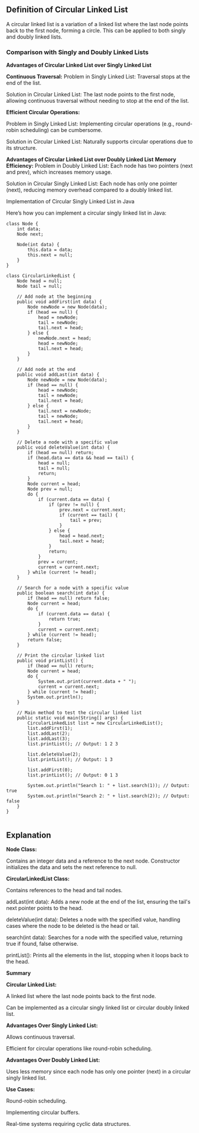 ## Definition of Circular Linked List
A circular linked list is a variation of a linked list where the last node points back to the first node, forming a circle. This can be applied to both singly and doubly linked lists.

### Comparison with Singly and Doubly Linked Lists

**Advantages of Circular Linked List over Singly Linked List**

**Continuous Traversal:**
Problem in Singly Linked List: Traversal stops at the end of the list.

Solution in Circular Linked List: The last node points to the first node, allowing continuous traversal without needing to stop at the end of the list.

**Efficient Circular Operations:**

Problem in Singly Linked List: Implementing circular operations (e.g., round-robin scheduling) can be cumbersome.

Solution in Circular Linked List: Naturally supports circular operations due to its structure.

**Advantages of Circular Linked List over Doubly Linked List**
**Memory Efficiency:**
Problem in Doubly Linked List: Each node has two pointers (next and prev), which increases memory usage.

Solution in Circular Singly Linked List: Each node has only one pointer (next), reducing memory overhead compared to a doubly linked list.

Implementation of Circular Singly Linked List in Java

Here’s how you can implement a circular singly linked list in Java:
```
class Node {
    int data;
    Node next;

    Node(int data) {
        this.data = data;
        this.next = null;
    }
}

class CircularLinkedList {
    Node head = null;
    Node tail = null;

    // Add node at the beginning
    public void addFirst(int data) {
        Node newNode = new Node(data);
        if (head == null) {
            head = newNode;
            tail = newNode;
            tail.next = head;
        } else {
            newNode.next = head;
            head = newNode;
            tail.next = head;
        }
    }

    // Add node at the end
    public void addLast(int data) {
        Node newNode = new Node(data);
        if (head == null) {
            head = newNode;
            tail = newNode;
            tail.next = head;
        } else {
            tail.next = newNode;
            tail = newNode;
            tail.next = head;
        }
    }

    // Delete a node with a specific value
    public void deleteValue(int data) {
        if (head == null) return;
        if (head.data == data && head == tail) {
            head = null;
            tail = null;
            return;
        }
        Node current = head;
        Node prev = null;
        do {
            if (current.data == data) {
                if (prev != null) {
                    prev.next = current.next;
                    if (current == tail) {
                        tail = prev;
                    }
                } else {
                    head = head.next;
                    tail.next = head;
                }
                return;
            }
            prev = current;
            current = current.next;
        } while (current != head);
    }

    // Search for a node with a specific value
    public boolean search(int data) {
        if (head == null) return false;
        Node current = head;
        do {
            if (current.data == data) {
                return true;
            }
            current = current.next;
        } while (current != head);
        return false;
    }

    // Print the circular linked list
    public void printList() {
        if (head == null) return;
        Node current = head;
        do {
            System.out.print(current.data + " ");
            current = current.next;
        } while (current != head);
        System.out.println();
    }

    // Main method to test the circular linked list
    public static void main(String[] args) {
        CircularLinkedList list = new CircularLinkedList();
        list.addFirst(1);
        list.addLast(2);
        list.addLast(3);
        list.printList(); // Output: 1 2 3
        
        list.deleteValue(2);
        list.printList(); // Output: 1 3
        
        list.addFirst(0);
        list.printList(); // Output: 0 1 3

        System.out.println("Search 1: " + list.search(1)); // Output: true
        System.out.println("Search 2: " + list.search(2)); // Output: false
    }
}


```

## Explanation
**Node Class:**

Contains an integer data and a reference to the next node.
Constructor initializes the data and sets the next reference to null.

**CircularLinkedList Class:**

Contains references to the head and tail nodes.

addLast(int data): Adds a new node at the end of the list, ensuring the tail's next pointer points to the head.

deleteValue(int data): Deletes a node with the specified value, handling cases where the node to be deleted is the head or tail.

search(int data): Searches for a node with the specified value, returning true if found, false otherwise.

printList(): Prints all the elements in the list, stopping when it loops back to the head.

**Summary**

**Circular Linked List:**

A linked list where the last node points back to the first node.

Can be implemented as a circular singly linked list or circular doubly linked list.

**Advantages Over Singly Linked List:**

Allows continuous traversal.

Efficient for circular operations like round-robin scheduling.

**Advantages Over Doubly Linked List:**

Uses less memory since each node has only one pointer (next) in a circular singly linked list.

**Use Cases:**

Round-robin scheduling.

Implementing circular buffers.

Real-time systems requiring cyclic data structures.
